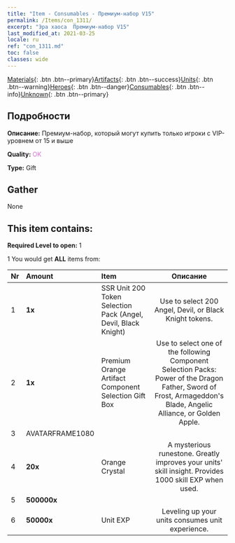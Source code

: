 ```yaml
---
title: "Item - Consumables - Премиум-набор V15"
permalink: /Items/con_1311/
excerpt: "Эра хаоса  Премиум-набор V15"
last_modified_at: 2021-03-25
locale: ru
ref: "con_1311.md"
toc: false
classes: wide
---
```

 [Materials](/ru/Items/){: .btn .btn--primary}[Artifacts](/ru/Items/Artifacts/){: .btn .btn--success}[Units](/ru/Items/Units/){: .btn .btn--warning}[Heroes](/ru/Items/Heroes/){: .btn .btn--danger}[Consumables](/ru/Items/Consumables/){: .btn .btn--info}[Unknown](/ru/Items/Unknown/){: .btn .btn--primary}

## Подробности
 **Описание:** Премиум-набор, который могут купить только игроки с VIP-уровнем от 15 и выше

 **Quality:** <span style="color: #DA70D6">OK</span>

 **Type:** Gift

## Gather

  None

## This item contains:

 **Required Level to open:** 1

 1 You would get **ALL** items  from:

  | Nr | Amount |     Item    | Описание |
  |:---|:-------|:------------|:-----------:|
  | 1 |  **1x** | SSR Unit 200 Token Selection Pack (Angel, Devil, Black Knight) | Use to select 200 Angel, Devil, or Black Knight tokens.  | 
  | 2 |  **1x** | Premium Orange Artifact Component Selection Gift Box | Use to select one of the following Component Selection Packs: Power of the Dragon Father, Sword of Frost, Armageddon's Blade, Angelic Alliance, or Golden Apple.  | 
  | 3 | AVATARFRAME1080 | 
  | 4 |  **20x** | Orange Crystal | A mysterious runestone. Greatly improves your units' skill insight. Provides 1000 skill EXP when used.  | 
  | 5 |  **500000x** | <i class="fas fa-coins"/> |  | 
  | 6 |  **50000x** | Unit EXP | Leveling up your units consumes unit experience.  | 
